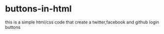 # buttons-in-html

this is a simple html/css code that create a twitter,facebook and github login buttons

